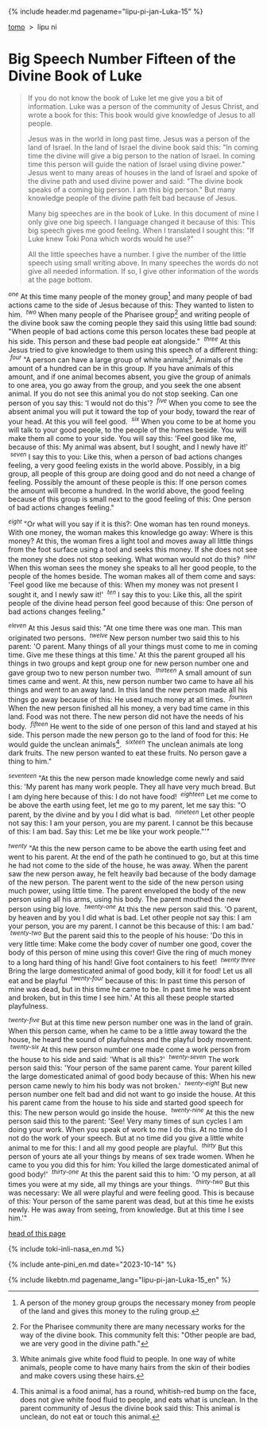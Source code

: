 {% include header.md pagename="lipu-pi-jan-Luka-15" %}



<a name="lawa"></a><span class="en">[tomo](https://joelthomastr.github.io/tokipona/README_en)&nbsp;&nbsp;>&nbsp;&nbsp;lipu ni</span>

# <span class="en">Big Speech Number Fifteen of the Divine Book of Luke</span>

> <span class="en">If you do not know the book of Luke let me give you a bit of information. Luke was a person of the community of Jesus Christ, and wrote a book for this: This book would give knowledge of Jesus to all people.</span>
>
>
> <span class="en">Jesus was in the world in long past time. Jesus was a person of the land of Israel. In the land of Israel the divine book said this: "In coming time the divine will give a big person to the nation of Israel. In coming time this person will guide the nation of Israel using divine power." Jesus went to many areas of houses in the land of Israel and spoke of the divine path and used divine power and said: "The divine book speaks of a coming big person. I am this big person." But many knowledge people of the divine path felt bad because of Jesus.</span>
>
> <span class="en">Many big speeches are in the book of Luke. In this document of mine I only give one big speech. I language changed it because of this: This big speech gives me good feeling. When I translated I sought this: "If Luke knew Toki Pona which words would he use?"</span>
>
> <span class="en">All the little speeches have a number. I give the number of the little speech using small writing above. In many speeches the words do not give all needed information. If so, I give other information of the words at the page bottom.</span>

<span class="en"><sup>_one_</sup> At this time many people of the money group[^1] and many people of bad actions came to the side of Jesus because of this: They wanted to listen to him. &nbsp;<sup>_two_</sup> When many people of the Pharisee group[^2] and writing people of the divine book saw the coming people they said this using little bad sound: "When people of bad actions come this person locates these bad people at his side. This person and these bad people eat alongside." &nbsp;<sup>_three_</sup> At this Jesus tried to give knowledge to them using this speech of a different thing: &nbsp;<sup>_four_</sup> "A person can have a large group of white animals[^3]. Animals of the amount of a hundred can be in this group. If you have animals of this amount, and if one animal becomes absent, you give the group of animals to one area, you go away from the group, and you seek the one absent animal. If you do not see this animal you do not stop seeking. Can one person of  you say this: 'I would not do this'? &nbsp;<sup>_five_</sup> When you come to see the absent animal you will put it toward the top of your body, toward the rear of your head. At this you will feel good. &nbsp;<sup>_six_</sup> When you come to be at home you will talk to your good people, to the people of the homes beside. You will make them all come to your side. You will say this: 'Feel good like me, because of this: My animal was absent, but I sought, and I newly have it!' &nbsp;<sup>_seven_</sup> I say this to you: Like this, when a person of bad actions changes feeling, a very good feeling exists in the world above. Possibly, in a big group, all people of this group are doing good and do not need a change of feeling. Possibly the amount of these people is this: If one person comes the amount will become a hundred. In the world above, the good feeling because of this group is small next to the good feeling of this: One person of bad actions changes feeling."</span>

<span class="en"><sup>_eight_</sup> "Or what will you say if it is this?: One woman has ten round moneys. With one money, the woman makes this knowledge go away: Where is this money? At this, the woman fires a light tool and moves away all little things from the foot surface using a tool and seeks this money. If she does not see the money she does not stop seeking. What woman would not do this? &nbsp;<sup>_nine_</sup> When this woman sees the money she speaks to all her good people, to the people of the homes beside. The woman makes all of them come and says: 'Feel good like me because of this: When my money was not present I sought it, and I newly saw it!' &nbsp;<sup>_ten_</sup> I say this to you: Like this, all the spirit people of the divine head person feel good because of this: One person of bad actions changes feeling."</span>

<span class="en"><sup>_eleven_</sup> At this Jesus said this: "At one time there was one man. This man originated two persons. &nbsp;<sup>_twelve_</sup> New person number two said this to his parent: 'O parent. Many things of all your things must come to me in coming time. Give me these things at this time.' At this the parent grouped all his things in two groups and kept group one for new person number one and gave group two to new person number two. &nbsp;<sup>_thirteen_</sup> A small amount of sun times came and went. At this, new person number two came to have all his things and went to an away land. In this land the new person made all his things go away because of this: He used much money at all times. &nbsp;<sup>_fourteen_</sup> When the new person finished all his money, a very bad time came in this land. Food was not there. The new person did not have the needs of his body. &nbsp;<sup>_fifteen_</sup> He went to the side of one person of this land and stayed at his side. This person made the new person go to the land of food for this: He would guide the unclean animals[^4]. &nbsp;<sup>_sixteen_</sup> The unclean animals ate long dark fruits. The new person wanted to eat these fruits. No person gave a thing to him."</span>

<span class="en"><sup>_seventeen_</sup> "At this the new person made knowledge come newly and said this: 'My parent has many work people. They all have very much bread. But I am dying here because of this: I do not have food! &nbsp;<sup>_eighteen_</sup> Let me come to be above the earth using feet, let me go to my parent, let me say this: "O parent, by the divine and by you I did what is bad. &nbsp;<sup>_nineteen_</sup> Let other people not say this: I am your person, you are my parent. I cannot be this because of this: I am bad. Say this: Let me be like your work people."'"</span>

<span class="en"><sup>_twenty_</sup> "At this the new person came to be above the earth using feet and went to his parent. At the end of the path he continued to go, but at this time he had not come to the side of the house, he was away. When the parent saw the new person away, he felt heavily bad because of the body damage of the new person. The parent went to the side of the new person using much power, using little time. The parent enveloped the body of the new person using all his arms, using his body. The parent mouthed the new person using big love. &nbsp;<sup>_twenty-one_</sup> At this the new person said this. 'O parent, by heaven and by you I did what is bad. Let other people not say this: I am your person, you are my parent. I cannot be this because of this: I am bad.' &nbsp;<sup>_twenty-two_</sup> But the parent said this to the people of his house: 'Do this in very little time: Make come the body cover of number one good, cover the body of this person of mine using this cover! Give the ring of much money to a long hard thing of his hand! Give foot containers to his feet! &nbsp;<sup>_twenty three_</sup> Bring the large domesticated animal of good body, kill it for food! Let us all eat and be playful &nbsp;<sup>_twenty-four_</sup> because of this: In past time this person of mine was dead, but in this time he came to be. In past time he was absent and broken, but in this time I see him.' At this all these people started playfulness.</span>

<span class="en"><sup>_twenty-five_</sup> But at this time new person number one was in the land of grain. When this person came, when he came to be a little away toward the the house, he heard the sound of playfulness and the playful body movement. &nbsp;<sup>_twenty-six_</sup> At this new person number one made come a work person from the house to his side and said: 'What is all this?' &nbsp;<sup>_twenty-seven_</sup> The work person said this: 'Your person of the same parent came. Your parent killed the large domesticated animal of good body because of this: When his new person came newly to him his body was not broken.' &nbsp;<sup>_twenty-eight_</sup> But new person number one felt bad and did not want to go inside the house. At this his parent came from the house to his side and started good speech for this: The new person would go inside the house. &nbsp;<sup>_twenty-nine_</sup> At this the new person said this to the parent: 'See! Very many times of sun cycles I am doing your work. When you speak of work to me I do this. At no time do I not do the work of your speech. But at no time did you give a little white animal to me for this: I and all my good people are playful. &nbsp;<sup>_thirty_</sup> But this person of yours ate all your things by means of sex trade women. When he came to you you did this for him: You killed the large domesticated animal of good body!' &nbsp;<sup>_thirty-one_</sup> At this the parent said this to him: 'O my person, at all times you were at my side, all my things are your things. &nbsp;<sup>_thirty-two_</sup> But this was necessary: We all were playful and were feeling good. This is because of this: Your person of the same parent was dead, but at this time he exists newly. He was away from seeing, from knowledge. But at this time I see him.'"</span>

[^1]: <span class="en"> A person of the money group groups the necessary money from people of the land and gives this money to the ruling group.</span>
[^2]: <span class="en"> For the Pharisee community there are many necessary works for the way of the divine book. This community felt this: "Other people are bad, we are very good in the divine path."</span>
[^3]: White animals give white food fluid to people. In one way of white animals, people come to have many hairs from the skin of their bodies and make covers using these hairs.
[^4]: <span class="en"> This animal is a food animal, has a round, whitish-red bump on the face, does not give white food fluid to people, and eats what is unclean. In the parent community of Jesus the divine book said this: This animal is unclean, do not eat or touch this animal.</span>

<span class="en">[head of this page](#lawa)</span>

{% include toki-inli-nasa_en.md %}

{% include ante-pini_en.md date="2023-10-14" %}

{% include likebtn.md pagename_lang="lipu-pi-jan-Luka-15_en" %}
